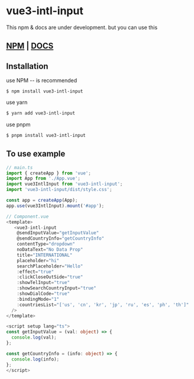 # vue3-intl-input

This npm & docs are under development.
but you can use this

## [NPM](https://www.npmjs.com/package/vue3-intl-input) | [DOCS](https://vue3-intl-input-docs.netlify.app)

## Installation

use NPM -- is recommended

```sh{1}
$ npm install vue3-intl-input
```

use yarn

```sh
$ yarn add vue3-intl-input
```

use pnpm

```sh
$ pnpm install vue3-intl-input
```

## To use example

```js
// main.ts
import { createApp } from 'vue';
import App from './App.vue';
import vue3IntlInput from 'vue3-intl-input';
import 'vue3-intl-input/dist/style.css';

const app = createApp(App);
app.use(vue3IntlInput).mount('#app');
```

```ts
// Component.vue
<template>
   <vue3-intl-input
    @sendInputValue="getInputValue"
    @sendCountryInfo="getCountryInfo"
    contentType="dropdown"
    noDataText="No Data Prop"
    title="INTERNATIONAL"
    placeholder="hi"
    searchPlaceholder="Hello"
    :effect="true"
    :clickCloseOutSide="true"
    :showTelInput="true"
    :showSearchCountryInput="true"
    :showDialCode="true"
    :bindingMode="1"
    :countriesList="['us', 'cn', 'kr', 'jp', 'ru', 'es', 'ph', 'th']"
  />
</template>

<script setup lang="ts">
const getInputValue = (val: object) => {
  console.log(val);
};

const getCountryInfo = (info: object) => {
  console.log(info);
};
</script>
```


